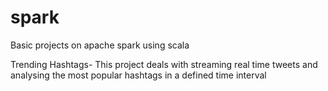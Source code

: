 # spark
Basic projects on apache spark using scala

Trending Hashtags- This project deals with streaming real time tweets and analysing the most popular hashtags in a defined time interval 
